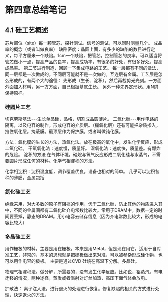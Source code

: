 # 第四章总结笔记

## 4.1 硅工艺概述

芯片部位（site）每一颗管芯，探针测试。信号的测试，可以同时测量几个。
成品率的概念（或者叫做良率）
缺陷密度：晶圆上面，有多少的缺陷的数目进行定义，每平方厘米一个缺陷。1cm一个缺陷，把管芯，控制管芯的良率。可以适当将管芯做小一点，提高产品的良率，提高成功率，有很多的好处，有很多好处。提高成品率。
第二节进行制造，回顾一下集成电路的工艺。
每一层都有不同的做法，同一层都是一次做成的。不同层可能就不是一次做的。互连层有金属。工艺层是怎么形成的，有两个大的途径：
先形成（生长、淀积），然后再裁剪光光刻。一方面外面加入材料，另一方方面，自己根据基底生长。
另外一种先界定形状。用N阱保持原样。

### 硅圆片工艺
切克劳斯基法---生长单晶硅，晶格，切割成晶圆薄片。
二氧化硅---用作电路的隔离，以及电容的制作。形成电容的介质层。（栅氧化层）还有可能把杂质掺入，挡住氧化层。掩蔽膜。最顶层作为保护膜，或者叫做钝化膜。

方法：氧化膜的生长的方法，热氧化法。放在极高的氧化中，发生化学反应，形成二氧化硅。
干氧氧化法：速度慢，质量好。
湿氧化法：速度快，质量差。有爆炸的危险。
淀积的方法 在气体环境，硅烷与氧气反应形成二氧化硅与水蒸气，不需要圆片形成任何的材料。化学气相淀积的方法。

化学相淀积：淀积温度低，调节覆盖优良。设备也相对的简单。
几乎可以淀积各种的薄膜，金属包括 

### 氮化硅工艺

绝缘来用，对大多数的原子有阻挡的作用，优于二氧化硅，防止其他的物质进入其中，不同的金属间都有二氧化硅介电常数比较大。常用于DRAM中。数据一定的时间要丢掉，静态的DRAM。用小电容去储存信息（因为介电常数比较大，形成的电容比较大）

### 多晶硅工艺

用作栅极的材料，主要是用在栅极，本来是用Metal，但是现在用它。适用于自对准工艺，非常的，基本的思想就是把栅极做出来对准，可以被参杂形成硅化物，也可以用作电容的极板。
主要是通过CVD
硅烷在高温下分解。多晶硅。

物理气相淀积法。做分解，所需要的，没有发生化学反应。比如说，铝蒸汽。有电迁移的情况，两种途径，蒸发或者溅射对灯丝加热，高压下面气体会放电。

扩散法：
离子注入法，进行退火的处理进行恢复。修复缺陷的相关的方式进行处理，快速退火的方法。
